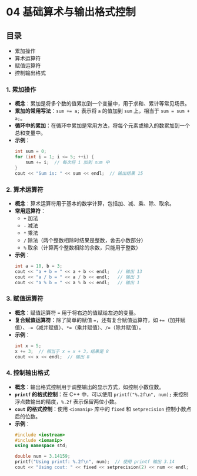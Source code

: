 # 04 基础算术与输出格式控制

## 目录

- 累加操作
- 算术运算符
- 赋值运算符
- 控制输出格式



### 1. 累加操作

- **概念**：累加是将多个数的值累加到一个变量中，用于求和、累计等常见场景。
- **累加的常用写法**：`sum += a;` 表示将 `a` 的值加到 `sum` 上，相当于 `sum = sum + a;`。
- **循环中的累加**：在循环中累加是常用方法，将每个元素或输入的数累加到一个总和变量中。
- **示例**：
  ```cpp
  int sum = 0;
  for (int i = 1; i <= 5; ++i) {
      sum += i;  // 每次将 i 加到 sum 中
  }
  cout << "Sum is: " << sum << endl;  // 输出结果 15
  ```

### 2. 算术运算符

- **概念**：算术运算符用于基本的数学计算，包括加、减、乘、除、取余。
- **常用运算符**：
  - `+` 加法
  - `-` 减法
  - `*` 乘法
  - `/` 除法（两个整数相除时结果是整数，舍去小数部分）
  - `%` 取余（计算两个整数相除的余数，只能用于整数）
- **示例**：
  ```cpp
  int a = 10, b = 3;
  cout << "a + b = " << a + b << endl;   // 输出 13
  cout << "a / b = " << a / b << endl;   // 输出 3
  cout << "a % b = " << a % b << endl;   // 输出 1
  ```

### 3. 赋值运算符

- **概念**：赋值运算符 `=` 用于将右边的值赋给左边的变量。
- **复合赋值运算符**：除了简单的赋值 `=`，还有复合赋值运算符，如 `+=`（加并赋值）、`-=`（减并赋值）、`*=`（乘并赋值）、`/=`（除并赋值）。
- **示例**：
  ```cpp
  int x = 5;
  x += 3;  // 相当于 x = x + 3，结果是 8
  cout << x << endl;  // 输出 8
  ```

### 4. 控制输出格式

- **概念**：输出格式控制用于调整输出的显示方式，如控制小数位数。
- **`printf` 的格式控制**：在 C++ 中，可以使用 `printf("%.2f\n", num);` 来控制浮点数输出的精度，`%.2f` 表示保留两位小数。
- **`cout` 的格式控制**：使用 `<iomanip>` 库中的 `fixed` 和 `setprecision` 控制小数点后的位数。
- **示例**：
  ```cpp
  #include <iostream>
  #include <iomanip>
  using namespace std;
  
  double num = 3.14159;
  printf("Using printf: %.2f\n", num);  // 使用 printf 输出 3.14
  cout << "Using cout: " << fixed << setprecision(2) << num << endl;  // 使用 cout 输出 3.14
  ```


